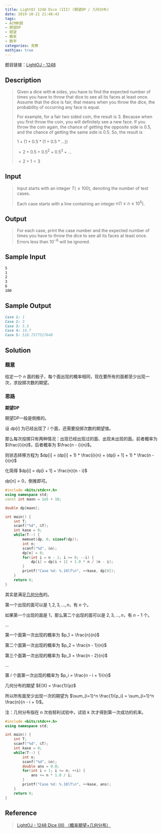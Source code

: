 ```yaml
---
title: LightOJ 1248 Dice (III) (期望DP / 几何分布)
date: 2019-10-21 21:48:43
tags:
- ACM刷题
- 期望DP
- 期望
- 概率
- 数学
categories: 竞赛
mathjax: true
---
```


题目链接：[LightOJ - 1248](http://lightoj.com/volume_showproblem.php?problem=1248)

## Description
> Given a dice with **n** sides, you have to find the expected number of times you have to throw that dice to see all its faces at least once. Assume that the dice is fair, that means when you throw the dice, the probability of occurring any face is equal.
>
> For example, for a fair two sided coin, the result is 3. Because when you first throw the coin, you will definitely see a new face. If you throw the coin again, the chance of getting the opposite side is 0.5, and the chance of getting the same side is 0.5. So, the result is
> 
> $1 + (1 + 0.5 * (1 + 0.5 * ...))$
> 
> $= 2 + 0.5 + 0.5^2 + 0.5^3 + ...$
> 
> $= 2 + 1 = 3$

<!--more-->

## Input
> Input starts with an integer $T (≤ 100)$, denoting the number of test cases.
> 
> Each case starts with a line containing an integer $n (1 ≤ n ≤ 10^5)$.

## Output

> For each case, print the case number and the expected number of times you have to throw the dice to see all its faces at least once. Errors less than $10^{-6}$ will be ignored.

## Sample Input

```markdown
5
1
2
3
6
100
```

## Sample Output

```markdown
Case 1: 1
Case 2: 3
Case 3: 5.5
Case 4: 14.7
Case 5: 518.7377517640
```


## Solution

### 题意

给定一个 $n$ 面的骰子，每个面出现的概率相同，现在要所有的面都至少出现一次，求投掷次数的期望。

### 思路

**期望DP**

期望DP一般是倒推的。

设 $dp[i]$ 为已经出现了 $i$ 个面，还需要投掷次数的期望值。

那么每次投掷只有两种情况：出现已经出现过的面、出现未出现的面。前者概率为 $\frac{i}{n}$，后者概率为 $\frac{n - i}{n}$。

则状态转移方程为 $dp[i] = (dp[i] + 1) * \frac{i}{n} + (dp[i + 1] + 1) * \frac{n - i}{n}$

化简得 $dp[i] = dp[i + 1] + \frac{n}{n - i}$

$dp[n] = 0$，倒推即可。

```cpp
#include <bits/stdc++.h>
using namespace std;
const int maxn = 1e5 + 10;

double dp[maxn];

int main() {
    int T;
    scanf("%d", &T);
    int kase = 0;
    while(T--) {
        memset(dp, 0, sizeof(dp));
        int n;
        scanf("%d", &n);
        dp[n] = 0;
        for(int i = n - 1; i >= 0; --i) {
            dp[i] = dp[i + 1] + 1.0 * n / (n - i);
        }
        printf("Case %d: %.10lf\n", ++kase, dp[0]);
    }
    return 0;
}
```

其实是满足[几何分布](https://en.wikipedia.org/wiki/Geometric_distribution)的。

第一个出现的面可以是 $1, 2, 3, ..., n$，有 $n$ 个。

如果第一个出现的面是 $1$，那么第二个出现的面可以是 $2, 3, ..., n$，有 $n - 1$ 个。

...

第一个面第一次出现的概率为 $p_1 = \frac{n}{n}$

第二个面第一次出现的概率为 $p_2 = \frac{n - 1}{n}$

第三个面第一次出现的概率为 $p_3 = \frac{n - 2}{n}$

...

第 $i$ 个面第一次出现的概率为 $p_i = \frac{n - i + 1}{n}$

几何分布的期望 $E(X) = \frac{1}{p}$

所以所有面至少出现一次的期望为 $\sum_{i=1}^n \frac{1}{p_i} = \sum_{i=1}^n \frac{n}{n - i + 1}$。

注：几何分布指在 $n$ 次伯努利试验中，试验 $k$ 次才得到第一次成功的机率。

```cpp
#include <bits/stdc++.h>
using namespace std;

int main() {
    int T;
    scanf("%d", &T);
    int kase = 0;
    while(T--) {
        int n;
        scanf("%d", &n);
        double ans = 0.0;
        for(int i = 1; i <= n; ++i) {
            ans += n * 1.0 / i;
        }
        printf("Case %d: %.10lf\n", ++kase, ans);
    }
    return 0;
}
```

## Reference

> [LightOJ - 1248 Dice (III) （概率期望+几何分布）
](https://blog.csdn.net/lidengdengter/article/details/82527426)